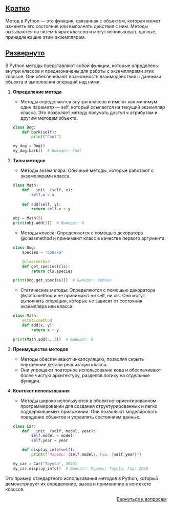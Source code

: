 ## <u>Кратко</u>

Метод в Python — это функция, связанная с объектом, которая может изменять его состояние или выполнять действия с ним.
Методы вызываются на экземплярах классов и могут использовать данные, принадлежащие этим экземплярам.

## <u>Развернуто</u>

В Python методы представляют собой функции, которые определены внутри классов и предназначены для работы с экземплярами
этих классов. Они обеспечивают возможность взаимодействия с данными объекта и выполнения операций над ними.

1. **Определение метода**
    - Методы определяются внутри классов и имеют как минимум один параметр — self, который ссылается на текущий
      экземпляр класса. Это позволяет методу получать доступ к атрибутам и другим методам объекта.
    ```Python
    class Dog:
        def bark(self):
            print("Гав!")

    my_dog = Dog()
    my_dog.bark()  # Выведет: Гав!
    ```

2. **Типы методов**
    - Методы экземпляра: Обычные методы, которые работают с экземплярами класса.
    ```Python
    class Math:
        def __init__(self, x):    
            self.x = x
        
        def add(self, y):
            return self.x + y

    obj = Math(5)
    print(obj.add(3))  # Выведет: 8
    ```
    - Методы класса: Определяются с помощью декоратора @classmethod и принимают класс в качестве первого аргумента.
    ```Python
    class Dog:
        species = "Собака"

        @classmethod
        def get_species(cls):
            return cls.species

    print(Dog.get_species())  # Выведет: Собака
    ```
    - Статические методы: Определяются с помощью декоратора @staticmethod и не принимают ни self, ни cls. Они могут
      выполнять операции, которые не зависят от состояния экземпляра или класса.
    ```Python
    class Math:
        @staticmethod
        def add(x, y):
            return x + y

    print(Math.add(5, 3))  # Выведет: 8
    ```

3. **Преимущества методов**
    - Методы обеспечивают инкапсуляцию, позволяя скрыть внутренние детали реализации класса.
    - Они упрощают повторное использование кода и обеспечивают более чистую архитектуру, разделяя логику на отдельные
      функции.

4. **Контекст использования**
    - Методы широко используются в объектно-ориентированном программировании для создания структурированных и легко
      поддерживаемых приложений. Они позволяют моделировать поведение объектов и управлять состоянием данных.
    ```Python
    class Car:
        def __init__(self, model, year):
            self.model = model
            self.year = year

        def display_info(self):
            print(f"Модель: {self.model}, Год: {self.year}")

    my_car = Car("Toyota", 2020)
    my_car.display_info()  # Выведет: Модель: Toyota, Год: 2020
    ```

Это пример стандартного использования методов в Python, который демонстрирует их определение, вызов и применение в
контексте классов.

<div align="right">

[Вернуться к вопросам](../Вопросы.md)

</div>
